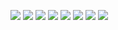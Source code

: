![](img/../../img/DU3_1.png)
![](img/../../img/DU3_2.png)
![](img/../../img/DU3_3.png)
![](img/../../img/DU3_4.png)
![](img/../../img/DU3_5.png)
![](img/../../img/DU3_6.png)
![](img/../../img/DU3_7.png)
![](img/../../img/DU3_8.png)